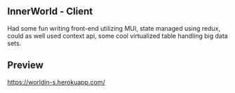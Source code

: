 ## InnerWorld - Client

Had some fun writing front-end utilizing MUI, state managed using redux, could as well used context api, some cool virtualized table handling big data sets.

## Preview

https://worldin-s.herokuapp.com/
